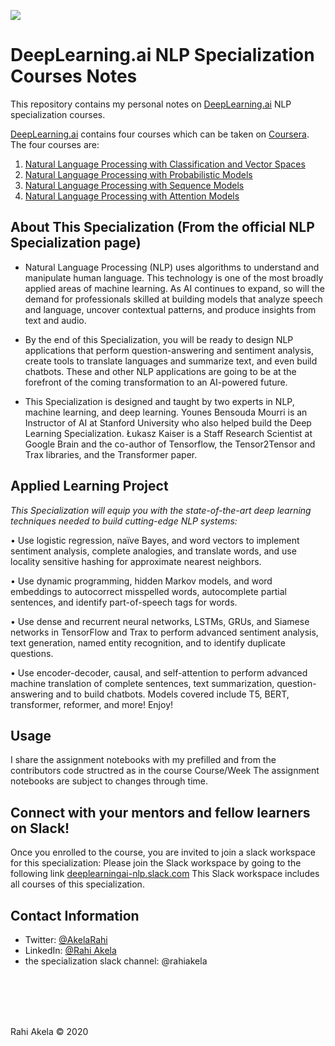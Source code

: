 ![](https://media-exp1.licdn.com/dms/image/C4E22AQE9PsQ0g2DQcg/feedshare-shrink_2048_1536/0?e=1596672000&v=beta&t=zdcgLD-5bzvssABM4NMKtU41kJW9YW4T0HK_nh3U47A)

# DeepLearning.ai NLP Specialization Courses Notes
This repository contains my personal notes on [DeepLearning.ai](https://deeplearning.ai) NLP specialization courses.

[DeepLearning.ai](https://deeplearning.ai)  contains four courses which can be taken on [Coursera](https://www.coursera.org/specializations/natural-language-processing). The four courses are:

1. [Natural Language Processing with Classification and Vector Spaces](https://github.com/ijelliti/Deeplearning.ai-Natural-Language-Processing-Specialization/tree/master/1%20-%20Natural%20Language%20Processing%20with%20Classification%20and%20Vector%20Spaces)
2. [Natural Language Processing with Probabilistic Models](https://github.com/ijelliti/Deeplearning.ai-Natural-Language-Processing-Specialization/tree/master/2%20-%20Natural%20Language%20Processing%20with%20Probabilistic%20Models)
3. [Natural Language Processing with Sequence Models](https://github.com/ijelliti/Deeplearning.ai-Natural-Language-Processing-Specialization/tree/master/3%20-%20Natural%20Language%20Processing%20with%20Sequence%20Models)
4. [Natural Language Processing with Attention Models](https://github.com/ijelliti/Deeplearning.ai-Natural-Language-Processing-Specialization/tree/master/4%20-%20Natural%20Language%20Processing%20with%20Attention%20Models)


## About This Specialization (From the official NLP Specialization page)
- Natural Language Processing (NLP) uses algorithms to understand and manipulate human language. This technology is one of the most broadly applied areas of machine learning. As AI continues to expand, so will the demand for professionals skilled at building models that analyze speech and language, uncover contextual patterns, and produce insights from text and audio.

- By the end of this Specialization, you will be ready to design NLP applications that perform question-answering and sentiment analysis, create tools to translate languages and summarize text, and even build chatbots. These and other NLP applications are going to be at the forefront of the coming transformation to an AI-powered future.

- This Specialization is designed and taught by two experts in NLP, machine learning, and deep learning. Younes Bensouda Mourri is an Instructor of AI at Stanford University who also helped build the Deep Learning Specialization. Łukasz Kaiser is a Staff Research Scientist at Google Brain and the co-author of Tensorflow, the Tensor2Tensor and Trax libraries, and the Transformer paper.

## Applied Learning Project
*This Specialization will equip you with the state-of-the-art deep learning techniques needed to build cutting-edge NLP systems:*

• Use logistic regression, naïve Bayes, and word vectors to implement sentiment analysis, complete analogies, and translate words, and use locality sensitive hashing for approximate nearest neighbors.

• Use dynamic programming, hidden Markov models, and word embeddings to autocorrect misspelled words, autocomplete partial sentences, and identify part-of-speech tags for words.

• Use dense and recurrent neural networks, LSTMs, GRUs, and Siamese networks in TensorFlow and Trax to perform advanced sentiment analysis, text generation, named entity recognition, and to identify duplicate questions.

• Use encoder-decoder, causal, and self-attention to perform advanced machine translation of complete sentences, text summarization, question-answering and to build chatbots. Models covered include T5, BERT, transformer, reformer, and more!
Enjoy!

## Usage

I share the assignment notebooks with my prefilled and from the contributors code structred as in the course Course/Week
The assignment notebooks are subject to changes through time.

## Connect with your mentors and fellow learners on Slack!
Once you enrolled to the course, you are invited to join a slack workspace for this specialization:
Please join the Slack workspace by going to the following link [deeplearningai-nlp.slack.com](deeplearningai-nlp.slack.com)
This Slack workspace includes all courses of this specialization.

## Contact Information
- Twitter: [@AkelaRahi](https://twitter.com/AkelaRahi)
- LinkedIn: [@Rahi Akela](https://www.linkedin.com/in/rahi-akela-b3796230/)
- the specialization slack channel:  @rahiakela

<br/>

<br/>

<br/>

<br/>

Rahi Akela © 2020
